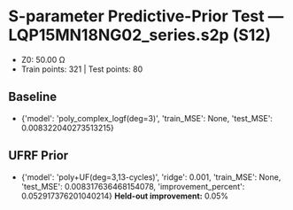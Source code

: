 # S-parameter Predictive-Prior Test — LQP15MN18NG02_series.s2p (S12)
- Z0: 50.00 Ω
- Train points: 321  |  Test points: 80

## Baseline
- {'model': 'poly_complex_logf(deg=3)', 'train_MSE': None, 'test_MSE': 0.008322040273513215}

## UFRF Prior
- {'model': 'poly+UF(deg=3,13-cycles)', 'ridge': 0.001, 'train_MSE': None, 'test_MSE': 0.008317636468154078, 'improvement_percent': 0.052917376201040214}
**Held-out improvement:** 0.05%